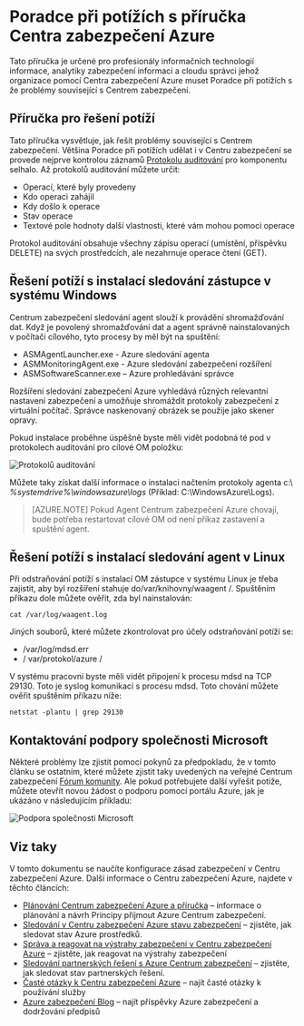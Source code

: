 <properties
   pageTitle="Centrum zabezpečení Azure Průvodce pro řešení | Microsoft Azure"
   description="Tento dokument pomáhá Poradce při potížích v Centru zabezpečení Azure."
   services="security-center"
   documentationCenter="na"
   authors="YuriDio"
   manager="swadhwa"
   editor=""/>

<tags
   ms.service="security-center"
   ms.devlang="na"
   ms.topic="hero-article"
   ms.tgt_pltfrm="na"
   ms.workload="na"
   ms.date="10/18/2016"
   ms.author="yurid"/>

# <a name="azure-security-center-troubleshooting-guide"></a>Poradce při potížích s příručka Centra zabezpečení Azure
Tato příručka je určené pro profesionály informačních technologií informace, analytiky zabezpečení informací a cloudu správci jehož organizace pomocí Centra zabezpečení Azure muset Poradce při potížích s že problémy související s Centrem zabezpečení.

## <a name="troubleshooting-guide"></a>Příručka pro řešení potíží
Tato příručka vysvětluje, jak řešit problémy související s Centrem zabezpečení. Většina Poradce při potížích udělat i v Centru zabezpečení se provede nejprve kontrolou záznamů [Protokolu auditování](https://azure.microsoft.com/updates/audit-logs-in-azure-preview-portal/) pro komponentu selhalo. Až protokolů auditování můžete určit:

- Operací, které byly provedeny
- Kdo operaci zahájil
- Kdy došlo k operace
- Stav operace
- Textové pole hodnoty další vlastnosti, které vám mohou pomoci operace

Protokol auditování obsahuje všechny zápisu operací (umístění, příspěvku DELETE) na svých prostředcích, ale nezahrnuje operace čtení (GET).

## <a name="troubleshooting-monitoring-agent-installation-in-windows"></a>Řešení potíží s instalací sledování zástupce v systému Windows

Centrum zabezpečení sledování agent slouží k provádění shromažďování dat. Když je povolený shromažďování dat a agent správně nainstalovaných v počítači cílového, tyto procesy by měl být na spuštění:

- ASMAgentLauncher.exe - Azure sledování agenta 
- ASMMonitoringAgent.exe - Azure sledování zabezpečení rozšíření
- ASMSoftwareScanner.exe – Azure prohledávání správce

Rozšíření sledování zabezpečení Azure vyhledává různých relevantní nastavení zabezpečení a umožňuje shromáždit protokoly zabezpečení z virtuální počítač. Správce naskenovaný obrázek se použije jako skener opravy.

Pokud instalace proběhne úspěšně byste měli vidět podobná té pod v protokolech auditování pro cílové OM položku:

![Protokolů auditování](./media/security-center-troubleshooting-guide/security-center-troubleshooting-guide-fig1.png)

Můžete taky získat další informace o instalaci načtením protokoly agenta c:\ *%systemdrive%\windowsazure\logs* (Příklad: C:\WindowsAzure\Logs).

> [AZURE.NOTE] Pokud Agent Centrum zabezpečení Azure chovají, bude potřeba restartovat cílové OM od není příkaz zastavení a spuštění agent.

## <a name="troubleshooting-monitoring-agent-installation-in-linux"></a>Řešení potíží s instalací sledování agent v Linux
Při odstraňování potíží s instalací OM zástupce v systému Linux je třeba zajistit, aby byl rozšíření stahuje do/var/knihovny/waagent /. Spuštěním příkazu dole můžete ověřit, zda byl nainstalován:

`cat /var/log/waagent.log` 

Jiných souborů, které můžete zkontrolovat pro účely odstraňování potíží se: 

- /var/log/mdsd.err
- / var/protokol/azure /

V systému pracovní byste měli vidět připojení k procesu mdsd na TCP 29130. Toto je syslog komunikaci s procesu mdsd. Toto chování můžete ověřit spuštěním příkazu níže:

`netstat -plantu | grep 29130`

## <a name="contacting-microsoft-support"></a>Kontaktování podpory společnosti Microsoft

Některé problémy lze zjistit pomocí pokynů za předpokladu, že v tomto článku se ostatním, které můžete zjistit taky uvedených na veřejné Centrum zabezpečení [Fórum komunity](https://social.msdn.microsoft.com/Forums/en-US/home?forum=AzureSecurityCenter). Ale pokud potřebujete další vyřešit potíže, můžete otevřít novou žádost o podporu pomocí portálu Azure, jak je ukázáno v následujícím příkladu: 

![Podpora společnosti Microsoft](./media/security-center-troubleshooting-guide/security-center-troubleshooting-guide-fig2.png)


## <a name="see-also"></a>Viz taky

V tomto dokumentu se naučíte konfigurace zásad zabezpečení v Centru zabezpečení Azure. Další informace o Centru zabezpečení Azure, najdete v těchto článcích:

- [Plánování Centrum zabezpečení Azure a příručka](security-center-planning-and-operations-guide.md) – informace o plánování a návrh Principy přijmout Azure Centrum zabezpečení.
- [Sledování v Centru zabezpečení Azure stavu zabezpečení](security-center-monitoring.md) – zjistěte, jak sledovat stav Azure prostředků.
- [Správa a reagovat na výstrahy zabezpečení v Centru zabezpečení Azure](security-center-managing-and-responding-alerts.md) – zjistěte, jak reagovat na výstrahy zabezpečení
- [Sledování partnerských řešení s Azure Centrum zabezpečení](security-center-partner-solutions.md) – zjistěte, jak sledovat stav partnerských řešení.
- [Časté otázky k Centru zabezpečení Azure](security-center-faq.md) – najít časté otázky k používání služby
- [Azure zabezpečení Blog](http://blogs.msdn.com/b/azuresecurity/) – najít příspěvky Azure zabezpečení a dodržování předpisů

